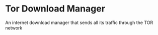 # Tor Download Manager
An internet download manager that sends all its traffic through the TOR network
